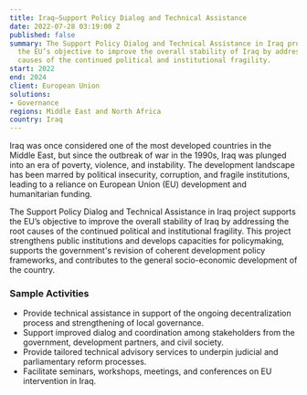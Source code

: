 ```yaml
---
title: Iraq—Support Policy Dialog and Technical Assistance
date: 2022-07-28 03:19:00 Z
published: false
summary: The Support Policy Dialog and Technical Assistance in Iraq project supports
  the EU’s objective to improve the overall stability of Iraq by addressing the root
  causes of the continued political and institutional fragility.
start: 2022
end: 2024
client: European Union
solutions:
- Governance
regions: Middle East and North Africa
country: Iraq
---
```


Iraq was once considered one of the most developed countries in the Middle East, but since the outbreak of war in the 1990s, Iraq was plunged into an era of poverty, violence, and instability. The development landscape has been marred by political insecurity, corruption, and fragile institutions, leading to a reliance on European Union (EU) development and humanitarian funding. 

The Support Policy Dialog and Technical Assistance in Iraq project supports the EU’s objective to improve the overall stability of Iraq by addressing the root causes of the continued political and institutional fragility. This project strengthens public institutions and develops capacities for policymaking, supports the government's revision of coherent development policy frameworks, and contributes to the general socio-economic development of the country.

### Sample Activities

* Provide technical assistance in support of the ongoing decentralization process and strengthening of local governance.
* Support improved dialog and coordination among stakeholders from the government, development partners, and civil society.
* Provide tailored technical advisory services to underpin judicial and parliamentary reform processes. 
* Facilitate seminars, workshops, meetings, and conferences on EU intervention in Iraq.